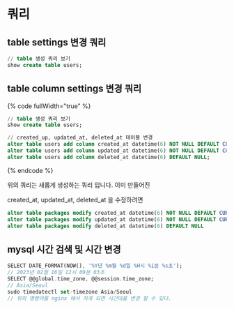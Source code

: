 # 쿼리



## table settings 변경 쿼리

```sql
// table 생성 쿼리 보기
show create table users;
```



## table column settings 변경 쿼리&#x20;



{% code fullWidth="true" %}
```sql
// table 생성 쿼리 보기
show create table users;

// created_up, updated_at, deleted_at 테이블 변경
alter table users add column created_at datetime(6) NOT NULL DEFAULT CURRENT_TIMESTAMP(6);
alter table users add column updated_at datetime(6) NOT NULL DEFAULT CURRENT_TIMESTAMP(6) ON UPDATE CURRENT_TIMESTAMP(6);
alter table users add column deleted_at datetime(6) DEFAULT NULL;
```
{% endcode %}



위의 쿼리는 새롭게 생성하는 쿼리 입니다. 이미 만들어진

created\_at, updated\_at, deleted\_at 을 수정하려면

```sql
alter table packages modify created_at datetime(6) NOT NULL DEFAULT CURRENT_TIMESTAMP(6);
alter table packages modify updated_at datetime(6) NOT NULL DEFAULT CURRENT_TIMESTAMP(6) ON UPDATE CURRENT_TIMESTAMP(6);
alter table packages modify deleted_at datetime(6) DEFAULT NULL
```



## mysql 시간 검색 및 시간 변경

```dart
SELECT DATE_FORMAT(NOW(), '%Y년 %m월 %d일 %H시 %i분 %s초');
// 2023년 02월 16일 12시 09분 03초
SELECT @@global.time_zone, @@session.time_zone;
// Asia/Seoul
sudo timedatectl set-timezone Asia/Seoul
// 위의 명령어를 nginx 에서 치게 되면 시간대를 변경 할 수 있다.
```

